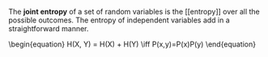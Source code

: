 The **joint entropy** of a set of random variables is the [[entropy]] over all the possible outcomes. The entropy of independent variables add in a straightforward manner.

\begin{equation}
H(X, Y) = H(X) + H(Y) \iff P(x,y)=P(x)P(y)
\end{equation}